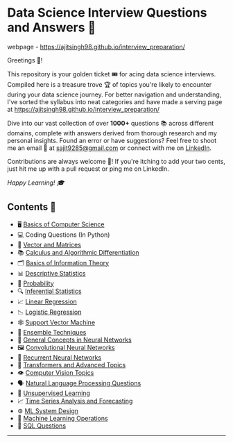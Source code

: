 # Data Science Interview Questions and Answers 🚀

webpage - https://ajitsingh98.github.io/interview_preparation/

Greetings 👋!

This repository is your golden ticket 🎟️ for acing data science interviews. Compiled here is a treasure trove 🏆 of topics you're likely to encounter during your data science journey. For better navigation and understanding, I've sorted the syllabus into neat categories and have made a serving page at https://ajitsingh98.github.io/interview_preparation/

Dive into our vast collection of over **1000+** questions 📚 across different domains, complete with answers derived from thorough research and my personal insights. Found an error or have suggestions? Feel free to shoot me an email 📧 at sajit9285@gmail.com or connect with me on [LinkedIn](https://www.linkedin.com/in/sajit9285/).

Contributions are always welcome 🤝! If you're itching to add your two cents, just hit me up with a pull request or ping me on LinkedIn.

*Happy Learning! 🎓*

Contents 📖
---

- 🖥️ [Basics of Computer Science](https://github.com/ajitsingh98/Data-Science-Interview-Questions/blob/main/computer_science_questions.md)
- 💻 Coding Questions (In Python)
- 🧮 [Vector and Matrices](https://github.com/ajitsingh98/Data-Science-Interview-Questions/blob/main/vectors_and_matrices.md)
- 📚 [Calculus and Algorithmic Differentiation](https://github.com/ajitsingh98/Data-Science-Interview-Questions/blob/main/calculus_and_algorithmic_differentiation.md)
- 🗂️ [Basics of Information Theory](https://github.com/ajitsingh98/Data-Science-Interview-Questions/blob/main/information_theory.md)
- 📊 [Descriptive Statistics](https://github.com/ajitsingh98/Data-Science-Interview-Questions/blob/main/descriptive_statistics.md)
- 🎲 [Probability](https://github.com/ajitsingh98/Data-Science-Interview-Questions/blob/main/probability.md)
- 🔍 [Inferential Statistics](https://github.com/ajitsingh98/Data-Science-Interview-Questions/blob/main/inferential_statistics.md)
- 📈 [Linear Regression](https://github.com/ajitsingh98/Data-Science-Interview-Questions/blob/main/linear_methods_for_regression.md)
- 📉 [Logistic Regression](https://github.com/ajitsingh98/Data-Science-Interview-Questions/blob/main/linear_methods_for_classification.md)
- 🕸️ [Support Vector Machine](https://github.com/ajitsingh98/Data-Science-Interview-Questions/blob/main/support_vector_machines.md)
- 🌟 [Ensemble Techniques](https://github.com/ajitsingh98/Data-Science-Interview-Questions/blob/main/tree_based_methods.md)
- 🧠 [General Concepts in Neural Networks](https://github.com/ajitsingh98/Data-Science-Interview-Questions/blob/main/general_concepts_in_neural_networks.md)
- 🖼️ [Convolutional Neural Networks](https://github.com/ajitsingh98/Data-Science-Interview-Questions/blob/main/convolution_neural_networks_questions.md)
- 🔄 [Recurrent Neural Networks](https://github.com/ajitsingh98/Data-Science-Interview-Questions/blob/main/recurrent_neural_networks.md)
- 🔀 [Transformers and Advanced Topics](https://github.com/ajitsingh98/Data-Science-Interview-Questions/blob/main/transformers_and_advanced_topics.md)
- 👁️ [Computer Vision Topics](https://github.com/ajitsingh98/Data-Science-Interview-Questions/blob/main/computer_vision_topics.md)
- 🗣️ [Natural Language Processing Questions](https://github.com/ajitsingh98/Data-Science-Interview-Questions/blob/main/natural_language_processing_questions.md)
- 🤖 [Unsupervised Learning](https://github.com/ajitsingh98/Data-Science-Interview-Questions/blob/main/unsupervised_learning.md)
- 📈 [Time Series Analysis and Forecasting](https://github.com/ajitsingh98/Data-Science-Interview-Questions-Answers/blob/main/time_series_analysis_and_forecasting.md)
- ⚙️ [ML System Design](https://github.com/ajitsingh98/Data-Science-Interview-Questions-Answers/blob/main/machine_learning_system_design.md)
- 🔧 [Machine Learning Operations](https://github.com/ajitsingh98/Data-Science-Interview-Questions-Answers/blob/main/machine_learning_operations.md)
- 📜 [SQL Questions](https://github.com/ajitsingh98/Data-Science-Interview-Questions/blob/main/sql.md)

---
